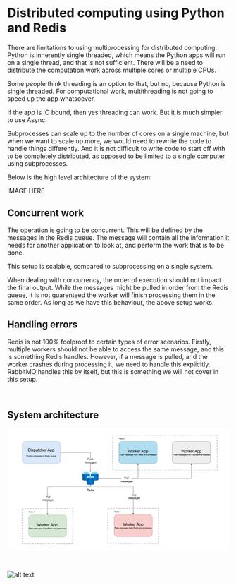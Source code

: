 # Distributed computing using Python and Redis

There are limitations to using multiprocessing for distributed computing. Python is inherently single threaded, which means the Python apps will run on a single thread, and that is not sufficient. There will be a need to distribute the computation work across multiple cores or multiple CPUs.

Some people think threading is an option to that, but no, because Python is single threaded. For computational work, multithreading is not going to speed up the app whatsoever.

If the app is IO bound, then yes threading can work. But it is much simpler to use Async.

Subprocesses can scale up to the number of cores on a single machine, but when we want to scale up more, we would need to rewrite the code to handle things differently. And it is not difficult to write code to start off with to be completely distributed, as opposed to be limited to a single computer using subprocesses.

Below is the high level architecture of the system:

IMAGE HERE

## Concurrent work

The operation is going to be concurrent. This will be defined by the messages in the Redis queue. The message will contain all the information it needs for another application to look at, and perform the work that is to be done.

This setup is scalable, compared to subprocessing on a single system.

When dealing with concurrency, the order of execution should not impact the final output. While the messages might be pulled in order from the Redis queue, it is not guarenteed the worker will finish processing them in the same order. As long as we have this behaviour, the above setup works.

## Handling errors

Redis is not 100% foolproof to certain types of error scenarios. Firstly, multiple workers should not be able to access the same message, and this is something Redis handles. However, if a message is pulled, and the worker crashes during processing it, we need to handle this explicitly. RabbitMQ handles this by itself, but this is something we will not cover in this setup.

<br>

## System architecture

![alt text](https://github.com/siddhesh2263/distributed-computing-redis-python/blob/main/assets/architecture.png?raw=true)

<br>

![alt text](https://github.com/siddhesh2263/distributed-computing-redis-python/blob/main/assets/simulation.gif?raw=true)